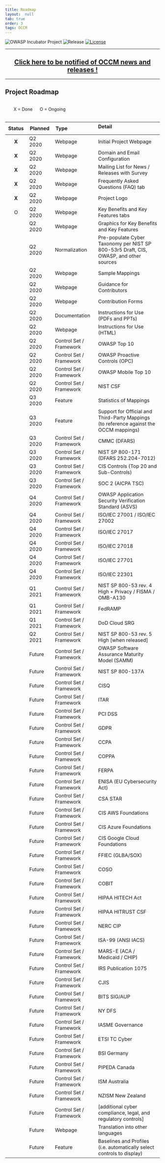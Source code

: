 ```yaml
---
title: Roadmap
layout:  null
tab: true
order: 3
tags: OCCM
---
```


<!-- Global site tag (gtag.js) - Google Analytics -->
<script async src="https://www.googletagmanager.com/gtag/js?id=UA-153589924-2"></script>
<script>
  window.dataLayer = window.dataLayer || [];
  function gtag(){dataLayer.push(arguments);}
  gtag('js', new Date());

  gtag('config', 'UA-153589924-2');
</script>

![OWASP Incubator Project](https://owasp.org/www-project-cyber-controls-matrix/assets/images/OWASP-Incubator_Project-blue.svg)
![Release](https://owasp.org/www-project-cyber-controls-matrix/assets/images/release-tbd-blue.svg)
[![License](https://owasp.org/www-project-cyber-controls-matrix/assets/images/license-CC--BY_4.0-blue.svg)](https://creativecommons.org/licenses/by/4.0/)

***
<p><h2 style="text-align:center" target="_blank"><a href="https://eepurl.com/g3kJBP">Click here to be notified of OCCM news and releases !</a></h2></p>

***
## Project Roadmap

<br>
&nbsp;&nbsp;&nbsp;&nbsp;&nbsp;&nbsp; X = Done
&nbsp;&nbsp;&nbsp;&nbsp; O = Ongoing
<br><br>

<table style="max-width:100%">
<thead>
  <tr>
    <th style="white-space:nowrap;padding:10px;vertical-align:top;text-align:center">Status</th>
    <th style="white-space:nowrap;padding:10px;vertical-align:top;text-align:center">Planned</th>
    <th style="white-space:nowrap;padding:10px;vertical-align:top;text-align:left">Type</th>
    <th style="vertical-align:top;text-align:left">Detail</th>
  </tr>
</thead>
<tbody>
<tr><td align="center"><b>X</b></td><td>Q2 2020</td><td>Webpage</td><td>Initial Project Webpage</td></tr>
<tr><td align="center"><b>X</b></td><td>Q2 2020</td><td>Webpage</td><td>Domain and Email Configuration</td></tr>
<tr><td align="center"><b>X</b></td><td>Q2 2020</td><td>Webpage</td><td>Mailing List for News / Releases with Survey</td></tr>
<tr><td align="center"><b>X</b></td><td>Q2 2020</td><td>Webpage</td><td>Frequently Asked Questions (FAQ) tab</td></tr>
<tr><td align="center"><b>X</b></td><td>Q2 2020</td><td>Webpage</td><td>Project Logo</td></tr>
<tr><td align="center">O</td><td>Q2 2020</td><td>Webpage</td><td>Key Benefits and Key Features tabs</td></tr>
<tr><td align="center"></td><td>Q2 2020</td><td>Webpage</td><td>Graphics for Key Benefits and Key Features</td></tr>
<tr><td align="center"></td><td>Q2 2020</td><td>Normalization</td><td>Pre-populate Cyber Taxonomy per NIST SP 800-53r5 Draft, CIS, OWASP, and other sources</td></tr>
<tr><td align="center"></td><td>Q2 2020</td><td>Webpage</td><td>Sample Mappings</td></tr>
<tr><td align="center"></td><td>Q2 2020</td><td>Webpage</td><td>Guidance for Contributors</td></tr>
<tr><td align="center"></td><td>Q2 2020</td><td>Webpage</td><td>Contribution Forms</td></tr>
<tr><td align="center"></td><td>Q2 2020</td><td>Documentation</td><td>Instructions for Use (PDFs and PPTs)</td></tr>
<tr><td align="center"></td><td>Q2 2020</td><td>Webpage</td><td>Instructions for Use (HTML)</td></tr>
<tr><td align="center"></td><td>Q2 2020</td><td>Control Set / Framework</td><td>OWASP Top 10</td></tr>
<tr><td align="center"></td><td>Q2 2020</td><td>Control Set / Framework</td><td>OWASP Proactive Controls (OPC)</td></tr>
<tr><td align="center"></td><td>Q2 2020</td><td>Control Set / Framework</td><td>OWASP Mobile Top 10</td></tr>
<tr><td align="center"></td><td>Q2 2020</td><td>Control Set / Framework</td><td>NIST CSF</td></tr>
<tr><td align="center"></td><td>Q3 2020</td><td>Feature</td><td>Statistics of Mappings</td></tr>
<tr><td align="center"></td><td>Q3 2020</td><td>Feature</td><td>Support for Official and Third-Party Mappings (to reference against the OCCM mappings)</td></tr>
<tr><td align="center"></td><td>Q3 2020</td><td>Control Set / Framework</td><td>CMMC (DFARS)</td></tr>
<tr><td align="center"></td><td>Q3 2020</td><td>Control Set / Framework</td><td>NIST SP 800-171 (DFARS 252.204-7012)</td></tr>
<tr><td align="center"></td><td>Q3 2020</td><td>Control Set / Framework</td><td>CIS Controls (Top 20 and Sub-Controls)</td></tr>
<tr><td align="center"></td><td>Q3 2020</td><td>Control Set / Framework</td><td>SOC 2 (AICPA TSC)</td></tr>
<tr><td align="center"></td><td>Q4 2020</td><td>Control Set / Framework</td><td>OWASP Application Security Verification Standard (ASVS)</td></tr>
<tr><td align="center"></td><td>Q4 2020</td><td>Control Set / Framework</td><td>ISO/IEC 27001 / ISO/IEC 27002</td></tr>
<tr><td align="center"></td><td>Q4 2020</td><td>Control Set / Framework</td><td>ISO/IEC 27017</td></tr>
<tr><td align="center"></td><td>Q4 2020</td><td>Control Set / Framework</td><td>ISO/IEC 27018</td></tr>
<tr><td align="center"></td><td>Q4 2020</td><td>Control Set / Framework</td><td>ISO/IEC 27701</td></tr>
<tr><td align="center"></td><td>Q4 2020</td><td>Control Set / Framework</td><td>ISO/IEC 22301</td></tr>
<tr><td align="center"></td><td>Q1 2021</td><td>Control Set / Framework</td><td>NIST SP 800-53 rev. 4 High + Privacy / FISMA / OMB-A130</td></tr>
<tr><td align="center"></td><td>Q1 2021</td><td>Control Set / Framework</td><td>FedRAMP</td></tr>
<tr><td align="center"></td><td>Q1 2021</td><td>Control Set / Framework</td><td>DoD Cloud SRG</td></tr>
<tr><td align="center"></td><td>Q2 2021</td><td>Control Set / Framework</td><td>NIST SP 800-53 rev. 5 High [when released]</td></tr>
<tr><td align="center"></td><td>Future</td><td>Control Set / Framework</td><td>OWASP Software Assurance Maturity Model (SAMM)</td></tr>
<tr><td align="center"></td><td>Future</td><td>Control Set / Framework</td><td>NIST SP 800-137A</td></tr>
<tr><td align="center"></td><td>Future</td><td>Control Set / Framework</td><td>CISQ</td></tr>
<tr><td align="center"></td><td>Future</td><td>Control Set / Framework</td><td>ITAR</td></tr>
<tr><td align="center"></td><td>Future</td><td>Control Set / Framework</td><td>PCI DSS</td></tr>
<tr><td align="center"></td><td>Future</td><td>Control Set / Framework</td><td>GDPR</td></tr>
<tr><td align="center"></td><td>Future</td><td>Control Set / Framework</td><td>CCPA</td></tr>
<tr><td align="center"></td><td>Future</td><td>Control Set / Framework</td><td>COPPA</td></tr>
<tr><td align="center"></td><td>Future</td><td>Control Set / Framework</td><td>FERPA</td></tr>
<tr><td align="center"></td><td>Future</td><td>Control Set / Framework</td><td>ENISA (EU Cybersecurity Act)</td></tr>
<tr><td align="center"></td><td>Future</td><td>Control Set / Framework</td><td>CSA STAR</td></tr>
<tr><td align="center"></td><td>Future</td><td>Control Set / Framework</td><td>CIS AWS Foundations</td></tr>
<tr><td align="center"></td><td>Future</td><td>Control Set / Framework</td><td>CIS Azure Foundations</td></tr>
<tr><td align="center"></td><td>Future</td><td>Control Set / Framework</td><td>CIS Google Cloud Foundations</td></tr>
<tr><td align="center"></td><td>Future</td><td>Control Set / Framework</td><td>FFIEC (GLBA/SOX)</td></tr>
<tr><td align="center"></td><td>Future</td><td>Control Set / Framework</td><td>COSO</td></tr>
<tr><td align="center"></td><td>Future</td><td>Control Set / Framework</td><td>COBIT</td></tr>
<tr><td align="center"></td><td>Future</td><td>Control Set / Framework</td><td>HIPAA HITECH Act</td></tr>
<tr><td align="center"></td><td>Future</td><td>Control Set / Framework</td><td>HIPAA HITRUST CSF</td></tr>
<tr><td align="center"></td><td>Future</td><td>Control Set / Framework</td><td>NERC CIP</td></tr>
<tr><td align="center"></td><td>Future</td><td>Control Set / Framework</td><td>ISA-99 (ANSI IACS)</td></tr>
<tr><td align="center"></td><td>Future</td><td>Control Set / Framework</td><td>MARS-E (ACA / Medicaid / CHIP)</td></tr>
<tr><td align="center"></td><td>Future</td><td>Control Set / Framework</td><td>IRS Publication 1075</td></tr>
<tr><td align="center"></td><td>Future</td><td>Control Set / Framework</td><td>CJIS</td></tr>
<tr><td align="center"></td><td>Future</td><td>Control Set / Framework</td><td>BITS SIG/AUP</td></tr>
<tr><td align="center"></td><td>Future</td><td>Control Set / Framework</td><td>NY DFS</td></tr>
<tr><td align="center"></td><td>Future</td><td>Control Set / Framework</td><td>IASME Governance</td></tr>
<tr><td align="center"></td><td>Future</td><td>Control Set / Framework</td><td>ETSI TC Cyber</td></tr>
<tr><td align="center"></td><td>Future</td><td>Control Set / Framework</td><td>BSI Germany</td></tr>
<tr><td align="center"></td><td>Future</td><td>Control Set / Framework</td><td>PIPEDA Canada</td></tr>
<tr><td align="center"></td><td>Future</td><td>Control Set / Framework</td><td>ISM Australia</td></tr>
<tr><td align="center"></td><td>Future</td><td>Control Set / Framework</td><td>NZISM New Zealand</td></tr>
<tr><td align="center"></td><td>Future</td><td>Control Set / Framework</td><td>[additional cyber compliance, legal, and regulatory controls]</td></tr>
<tr><td align="center"></td><td>Future</td><td>Webpage</td><td>Translation into other languages</td></tr>
<tr><td align="center"></td><td>Future</td><td>Feature</td><td>Baselines and Profiles (i.e. automatically select controls to display)</td></tr>
</tbody>
</table>

<br>
